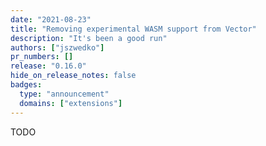 ```yaml
---
date: "2021-08-23"
title: "Removing experimental WASM support from Vector"
description: "It's been a good run"
authors: ["jszwedko"]
pr_numbers: []
release: "0.16.0"
hide_on_release_notes: false
badges:
  type: "announcement"
  domains: ["extensions"]
---
```


TODO
